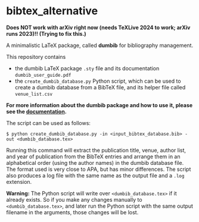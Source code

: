 # bibtex_alternative

**Does NOT work with arXiv right now (needs TeXLive 2024 to work; arXiv runs 2023)!! (Trying to fix this.)**

A minimalistic LaTeX package, called **dumbib** for bibliography management.

This repository contains
- the dumbib LaTeX package ``.sty`` file and its documentation ``dumbib_user_guide.pdf``
- the ``create_dumbib_database.py`` Python script, which can be used to create a dumbib database from a BibTeX file, and its helper file called ``venue_list.csv``

**For more information about the dumbib package and how to use it, please see the [documentation](https://github.com/svmgrg/bibtex_alternative/blob/main/dumbib_user_guide.pdf).**

The script can be used as follows:

``$ python create_dumbib_database.py -in <input_bibtex_database.bib> -out <dumbib_database.tex>``

Running this command will extract the publication title, venue, author list, and year of publication from the BibTeX entries and arrange them in an alphabetical order (using the author names) in the dumbib database file. The format used is very close to APA, but has minor differences. The script also produces a log file with the same name as the output file and a ``.log`` extension.

**Warning:** The Python script will write over ``<dumbib_database.tex>`` if it already exists. So if you make any changes manually to ``<dumbib_database.tex>``, and later run the Python script with the same output filename in the arguments, those changes will be lost.

